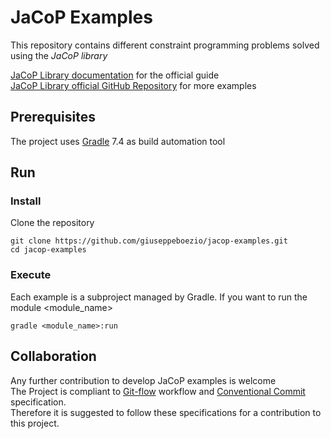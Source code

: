 # JaCoP Examples

This repository contains different constraint programming problems solved using the *JaCoP library*

[JaCoP Library documentation](http://jacopguide.osolpro.com/guideJaCoP.html) for the official guide\
[JaCoP Library official GitHub Repository](https://github.com/radsz/jacop) for more examples

## Prerequisites
The project uses [Gradle](https://gradle.org/) 7.4 as build automation tool

## Run

### Install
Clone the repository
```console
git clone https://github.com/giuseppeboezio/jacop-examples.git
cd jacop-examples
```

### Execute

Each example is a subproject managed by Gradle. If you want to run the module <module_name>
```console
gradle <module_name>:run
```

## Collaboration
Any further contribution to develop JaCoP examples is welcome\
The Project is compliant to [Git-flow](https://danielkummer.github.io/git-flow-cheatsheet/) workflow and
[Conventional Commit](https://www.conventionalcommits.org/en/v1.0.0/) specification.\
Therefore it is suggested to follow these specifications for a contribution to this project.
